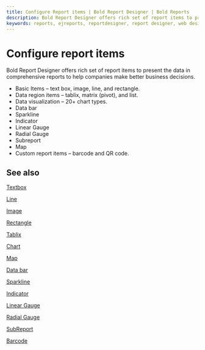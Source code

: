 ```yaml
---
title: Configure Report items | Bold Report Designer | Bold Reports
description: Bold Report Designer offers rich set of report items to present the data in comprehensive reports to help companies make better business decisions.
keywords: reports, ejreports, reportdesigner, report designer, web designer, bold-reports reportdesigner, Overview, web designer
---
```


# Configure report items

Bold Report Designer offers rich set of report items to present the data in comprehensive reports to help companies make better business decisions.

* Basic Items – text box, image, line, and rectangle.
* Data region items – tablix, matrix (pivot), and list.
* Data visualization – 20+ chart types.
* Data bar
* Sparkline
* Indicator
* Linear Gauge
* Radial Gauge
* Subreport
* Map
* Custom report items – barcode and QR code.

## See also

[Textbox](./../report-items/textbox/)

[Line](./../report-items/line/)

[Image](./../report-items/image/)

[Rectangle](./../report-items/rectangle/)

[Tablix](./../report-items/tablix/)

[Chart](./../report-items/chart/)

[Map](./../report-items/map/)

[Data bar](./../report-items/data-bar/)

[Sparkline](./../report-items/sparkline/)

[Indicator](./../report-items/indicator/)

[Linear Gauge](./../report-items/gauge/linear-gauge/)

[Radial Gauge](./../report-items/gauge/radial-gauge/)

[SubReport](./../report-items/subreport/)

[Barcode](./../report-items/barcode/)